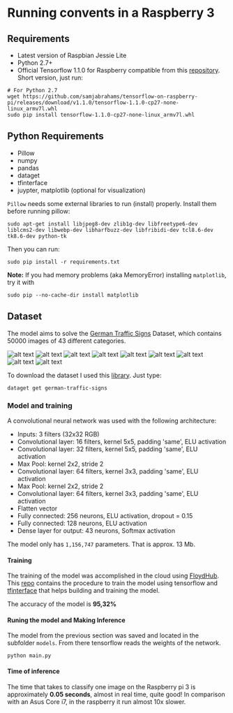 # Running convents in a Raspberry 3

## Requirements
* Latest version of Raspbian Jessie Lite
* Python 2.7+
* Official Tensorflow 1.1.0 for Raspberry compatible from this [repository](https://github.com/samjabrahams/tensorflow-on-raspberry-pi). Short version, just run:

```
# For Python 2.7
wget https://github.com/samjabrahams/tensorflow-on-raspberry-pi/releases/download/v1.1.0/tensorflow-1.1.0-cp27-none-linux_armv7l.whl
sudo pip install tensorflow-1.1.0-cp27-none-linux_armv7l.whl
```

## Python Requirements
* Pillow
* numpy
* pandas
* dataget
* tfinterface
* juypter, matplotlib (optional for visualization)

`Pillow` needs some external libraries to run (install) properly. Install them before running pillow:

```
sudo apt-get install libjpeg8-dev zlib1g-dev libfreetype6-dev liblcms2-dev libwebp-dev libharfbuzz-dev libfribidi-dev tcl8.6-dev tk8.6-dev python-tk
```

Then you can run:

```
sudo pip install -r requirements.txt
```
**Note:** If you had memory problems (aka MemoryError) installing `matplotlib`, try it with
```
sudo pip --no-cache-dir install matplotlib
```

## Dataset
The model aims to solve the [German Traffic Signs](http://benchmark.ini.rub.de/?section=gtsrb&subsection=news) Dataset, which contains 50000 images of 43 different categories.

![alt text][s1] ![alt text][s2] ![alt text][s3] ![alt text][s4] ![alt text][s5] ![alt text][s6] ![alt text][s7] ![alt text][s8] ![alt text][s9]

To download the dataset I used this [library](https://github.com/cgarciae/dataget). Just type:
```
dataget get german-traffic-signs
```

### Model and training

A convolutional neural network was used with the following architecture:

* Inputs: 3 filters (32x32 RGB)
* Convolutional layer: 16 filters, kernel 5x5, padding 'same', ELU activation
* Convolutional layer: 32 filters, kernel 5x5, padding 'same', ELU activation
* Max Pool: kernel 2x2, stride 2
* Convolutional layer: 64 filters, kernel 3x3, padding 'same', ELU activation
* Max Pool: kernel 2x2, stride 2
* Convolutional layer: 64 filters, kernel 3x3, padding 'same', ELU activation
* Flatten vector
* Fully connected: 256 neurons, ELU activation, dropout = 0.15
* Fully connected: 128 neurons, ELU activation
* Dense layer for output: 43 neurons, Softmax activation

The model only has `1,156,747` parameters. That is approx. 13 Mb.

#### Training
The training of the model was accomplished in the cloud using [FloydHub](https://www.floydhub.com/). This [repo](https://github.com/charlielito/supervised-avanzado-german-traffic-signs/tree/red_pequena_prof) contains the procedure to train the model using tensorflow and [tfinterface](https://github.com/cgarciae/tfinterface) that helps building and training the model.

The accuracy of the model is **95,32%**


#### Runing the model and Making Inference
The model from the previous section was saved and located in the subfolder `models`. From there tensorflow reads the weights of the network.

```
python main.py
```

#### Time of inference
The time that takes to classify one image on the Raspberry pi 3 is approximately **0.05 seconds**, almost in real time, quite good! In comparison with an Asus Core i7, in the raspberry it run almost 10x slower.


[s1]: http://benchmark.ini.rub.de/Images/gtsrb/0.png "S"
[s2]: http://benchmark.ini.rub.de/Images/gtsrb/1.png "S"
[s3]: http://benchmark.ini.rub.de/Images/gtsrb/2.png "S"
[s4]: http://benchmark.ini.rub.de/Images/gtsrb/3.png "S"
[s5]: http://benchmark.ini.rub.de/Images/gtsrb/4.png "S"
[s6]: http://benchmark.ini.rub.de/Images/gtsrb/5.png "S"
[s7]: http://benchmark.ini.rub.de/Images/gtsrb/6.png "S"
[s8]: http://benchmark.ini.rub.de/Images/gtsrb/11.png "S"
[s9]: http://benchmark.ini.rub.de/Images/gtsrb/8.png "S"
